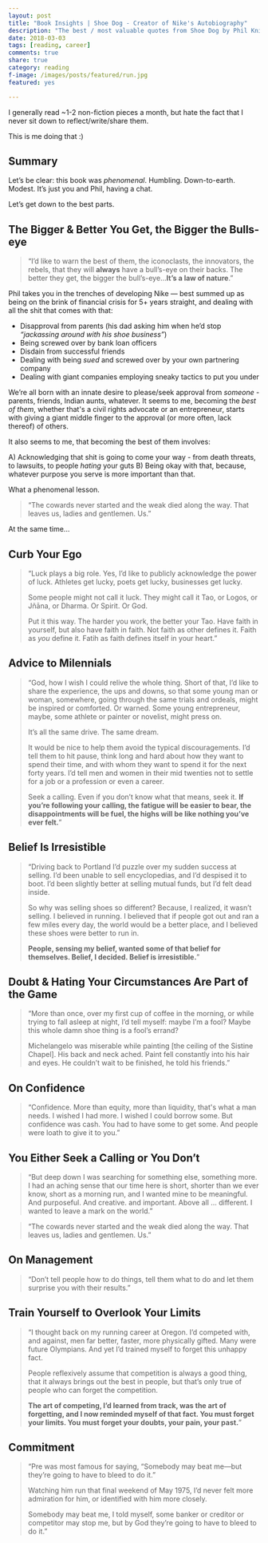 ```yaml
---
layout: post
title: "Book Insights | Shoe Dog - Creator of Nike's Autobiography"
description: "The best / most valuable quotes from Shoe Dog by Phil Knight, Creator of Nike."
date: 2018-03-03
tags: [reading, career]
comments: true
share: true
category: reading
f-image: /images/posts/featured/run.jpg
featured: yes

---
```


I generally read ~1-2 non-fiction pieces a month, but hate the fact that I never sit down to reflect/write/share them. 

This is me doing that :)

## Summary
Let’s be clear: this book was _phenomenal_. Humbling. Down-to-earth. Modest. It’s just you and Phil, having a chat. 

Let’s get down to the best parts. 

## The Bigger & Better You Get, the Bigger the Bulls-eye
> “I’d like to warn the best of them, the iconoclasts, the innovators, the rebels, that they will __always__ have a bull’s-eye on their backs. The better they get, the bigger the bull’s-eye...__It’s a law of nature__.”

Phil takes you in the trenches of developing Nike — best summed up as being on the brink of financial crisis for 5+ years straight, and dealing with all the shit that comes with that: 

* Disapproval from parents (his dad asking him when he’d stop _“jackassing around with his shoe business”_)
* Being screwed over by bank loan officers
* Disdain from successful friends
* Dealing with being _sued_ and screwed over by your own partnering company
* Dealing with giant companies employing sneaky tactics to put you under

We’re all born with an innate desire to please/seek approval from _someone_ - parents, friends, Indian aunts, whatever. It seems to me, becoming the _best of them_, whether that's a civil rights advocate or an entrepreneur, starts with giving a giant middle finger to the approval (or more often, lack thereof) of others. 

It also seems to me, that becoming the best of them involves: 

A) Acknowledging that shit is going to come your way - from death threats, to lawsuits, to people _hating_ your guts
B) Being okay with that, because, whatever purpose you serve is more important than that.

What a phenomenal lesson. 

> “The cowards never started and the weak died along the way. That leaves us, ladies and gentlemen. Us.”

At the same time...

## Curb Your Ego
> “Luck plays a big role. Yes, I’d like to publicly acknowledge the power of luck. Athletes get lucky, poets get lucky, businesses get lucky. 
>
> Some people might not call it luck. They might call it Tao, or Logos, or Jñāna, or Dharma. Or Spirit. Or God. 
> 
> Put it this way. The harder you work, the better your Tao. Have faith in yourself, but also have faith in faith. Not faith as other defines it. Faith as *you* define it. Fatih as faith defines itself in your heart.”

## Advice to Milennials 
> “God, how I wish I could relive the whole thing. Short of that, I’d like to share the experience, the ups and downs, so that some young man or woman, somewhere, going through the same trials and ordeals, might be inspired or comforted. Or warned. Some young entrepreneur, maybe, some athlete or painter or novelist, might press on.
> 
> It’s all the same drive. The same dream.
> 
> It would be nice to help them avoid the typical discouragements. I’d tell them to hit pause, think long and hard about how they want to spend their time, and with whom they want to spend it for the next forty years. I’d tell men and women in their mid twenties not to settle for a job or a profession or even a career. 
> 
> Seek a calling. Even if you don’t know what that means, seek it. __If you’re following your calling, the fatigue will be easier to bear, the disappointments will be fuel, the highs will be like nothing you’ve ever felt.__”

## Belief Is Irresistible 
> “Driving back to Portland I’d puzzle over my sudden success at selling. I’d been unable to sell encyclopedias, and I’d despised it to boot. I’d been slightly better at selling mutual funds, but I’d felt dead inside. 
> 
> So why was selling shoes so different? Because, I realized, it wasn’t selling. I believed in running. I believed that if people got out and ran a few miles every day, the world would be a better place, and I believed these shoes were better to run in. 
> 
> __People, sensing my belief, wanted some of that belief for themselves. Belief, I decided. Belief is irresistible.__”

## Doubt & Hating Your Circumstances Are Part of the Game
> “More than once, over my first cup of coffee in the morning, or while trying to fall asleep at night, I’d tell myself: maybe I’m a fool? Maybe this whole damn shoe thing is a fool’s errand?
> 
> Michelangelo was miserable while painting [the ceiling of the Sistine Chapel]. His back and neck ached. Paint fell constantly into his hair and eyes. He couldn’t wait to be finished, he told his friends.”

## On Confidence
>  “Confidence. More than equity, more than liquidity, that's what a man needs. I wished I had more. I wished I could borrow some. But confidence was cash. You had to have some to get some. And people were loath to give it to you.”

## You Either Seek a Calling or You Don’t

> “But deep down I was searching for something else, something more. I had an aching sense that our time here is short, shorter than we ever know, short as a morning run, and I wanted mine to be meaningful. And purposeful. And creative. and important. Above all ... different. I wanted to leave a mark on the world.”

> “The cowards never started and the weak died along the way. That leaves us, ladies and gentlemen. Us.” 

## On Management
> “Don’t tell people how to do things, tell them what to do and let them surprise you with their results.” 

## Train Yourself to Overlook Your Limits
> “I thought back on my running career at Oregon. I’d competed with, and against, men far better, faster, more physically gifted. Many were future Olympians. And yet I’d trained myself to forget this unhappy fact. 
> 
> People reflexively assume that competition is always a good thing, that it always brings out the best in people, but that’s only true of people who can forget the competition. 
>
> __The art of competing, I’d learned from track, was the art of forgetting, and I now reminded myself of that fact. You must forget your limits. You must forget your doubts, your pain, your past.__”

## Commitment
> “Pre was most famous for saying, “Somebody may beat me—but they’re going to have to bleed to do it.” 
> 
> Watching him run that final weekend of May 1975, I’d never felt more admiration for him, or identified with him more closely. 
> 
> Somebody may beat me, I told myself, some banker or creditor or competitor may stop me, but by God they’re going to have to bleed to do it.”
